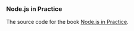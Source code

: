 ### Node.js in Practice

The source code for the book [Node.js in Practice](https://github.com/alexyoung/nodeinpractice).
